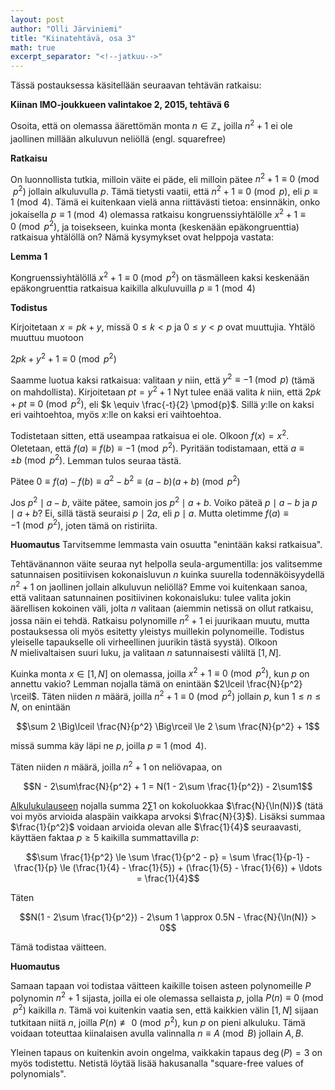 ```yaml
---
layout: post
author: "Olli Järviniemi"
title: "Kiinatehtävä, osa 3"
math: true
excerpt_separator: "<!--jatkuu-->"
---
```



Tässä postauksessa käsitellään seuraavan tehtävän ratkaisu:

**Kiinan IMO-joukkueen valintakoe 2, 2015, tehtävä 6**

Osoita, että on olemassa äärettömän monta $n \in \mathbb{Z_+}$ joilla $n^2 + 1$ ei ole jaollinen millään alkuluvun neliöllä (engl. squarefree)

<!--jatkuu-->

**Ratkaisu**

On luonnollista tutkia, milloin väite ei päde, eli milloin pätee
$n^2 + 1 \equiv 0 \pmod{p^2}$ jollain alkuluvulla $p$. Tämä tietysti vaatii, että $n^2 + 1 \equiv 0 \pmod{p}$, eli $p \equiv 1 \pmod{4}$. Tämä ei kuitenkaan vielä anna riittävästi tietoa: ensinnäkin, onko jokaisella $p \equiv 1 \pmod{4}$ olemassa ratkaisu kongruenssiyhtälölle $x^2 + 1 \equiv 0 \pmod{p^2}$, ja toisekseen, kuinka monta (keskenään epäkongruenttia) ratkaisua yhtälöllä on? Nämä kysymykset ovat helppoja vastata:

**Lemma 1**

Kongruenssiyhtälöllä $x^2 + 1 \equiv 0 \pmod{p^2}$ on täsmälleen kaksi keskenään epäkongruenttia ratkaisua kaikilla alkuluvuilla $p \equiv 1 \pmod{4}$

**Todistus**

Kirjoitetaan $x = pk + y$, missä $0 \le k < p$ ja $0 \le y < p$ ovat muuttujia. Yhtälö muuttuu muotoon

$2pk + y^2 + 1 \equiv 0 \pmod{p^2}$

Saamme luotua kaksi ratkaisua: valitaan $y$ niin, että $y^2 \equiv -1 \pmod{p}$ (tämä on mahdollista). Kirjoitetaan $pt = y^2 + 1$ Nyt tulee enää valita $k$ niin, että $2pk + pt \equiv 0 \pmod{p^2}$, eli $k \equiv \frac{-t}{2} \pmod{p}$. Sillä $y$:lle on kaksi eri vaihtoehtoa, myös $x$:lle on kaksi eri vaihtoehtoa.

Todistetaan sitten, että useampaa ratkaisua ei ole. Olkoon $f(x) = x^2$. Oletetaan, että $f(a) \equiv f(b) \equiv -1 \pmod{p^2}$. Pyritään todistamaan, että $a \equiv \pm b \pmod{p^2}$. Lemman tulos seuraa tästä.

Pätee $0 \equiv f(a) - f(b) \equiv a^2 - b^2 \equiv (a-b)(a+b) \pmod{p^2}$

Jos $p^2 \mid a - b$, väite pätee, samoin jos $p^2 \mid a + b$. Voiko päteä $p \mid a - b$ ja $p \mid a + b$? Ei, sillä tästä seuraisi $p \mid 2a$, eli $p \mid a$. Mutta oletimme $f(a) \equiv -1 \pmod{p^2}$, joten tämä on ristiriita.

**Huomautus**
Tarvitsemme lemmasta vain osuutta "enintään kaksi ratkaisua".




Tehtävänannon väite seuraa nyt helpolla seula-argumentilla: jos valitsemme satunnaisen positiivisen kokonaisluvun $n$ kuinka suurella todennäköisyydellä $n^2 + 1$ on jaollinen jollain alkuluvun neliöllä? Emme voi kuitenkaan sanoa, että valitaan satunnainen positiivinen kokonaisluku: tulee valita jokin äärellisen kokoinen väli, jolta $n$ valitaan (aiemmin netissä on ollut ratkaisu, jossa näin ei tehdä. Ratkaisu polynomille $n^2 + 1$ ei juurikaan muutu, mutta postauksessa oli myös esitetty yleistys muillekin polynomeille. Todistus yleiselle tapaukselle oli virheellinen juurikin tästä syystä). Olkoon $N$ mielivaltaisen suuri luku, ja valitaan $n$ satunnaisesti väliltä $[1, N]$.

Kuinka monta $x \in [1, N]$ on olemassa, joilla $x^2 + 1 \equiv 0 \pmod{p^2}$, kun $p$ on annettu vakio? Lemman nojalla tämä on enintään $2\lceil \frac{N}{p^2} \rceil$. Täten niiden $n$ määrä, joilla $n^2 + 1 \equiv 0 \pmod{p^2}$ jollain $p$, kun $1 \le n \le N$, on enintään

$$\sum 2 \Big\lceil \frac{N}{p^2} \Big\rceil \le 2 \sum \frac{N}{p^2} + 1$$

missä summa käy läpi ne $p$, joilla $p \equiv 1 \pmod{4}$.

Täten niiden $n$ määrä, joilla $n^2 + 1$ on neliövapaa, on

$$N - 2\sum\frac{N}{p^2} + 1 = N(1 - 2\sum \frac{1}{p^2}) - 2\sum1$$

[Alkulukulauseen](https://en.wikipedia.org/wiki/Prime_number_theorem) nojalla summa $2 \sum 1$ on kokoluokkaa $\frac{N}{\ln(N)}$ (tätä voi myös arvioida alaspäin vaikkapa arvoksi $\frac{N}{3}$). Lisäksi summaa $\frac{1}{p^2}$ voidaan arvioida olevan alle $\frac{1}{4}$ seuraavasti, käyttäen faktaa $p \ge 5$ kaikilla summattavilla $p$:

$$\sum \frac{1}{p^2} \le \sum \frac{1}{p^2 - p} = \sum \frac{1}{p-1} - \frac{1}{p} \le (\frac{1}{4} - \frac{1}{5}) + (\frac{1}{5} - \frac{1}{6}) + \ldots = \frac{1}{4}$$

Täten

$$N(1 - 2\sum \frac{1}{p^2}) - 2\sum 1 \approx 0.5N - \frac{N}{\ln(N)} > 0$$

Tämä todistaa väitteen.

**Huomautus**

Samaan tapaan voi todistaa väitteen kaikille toisen asteen polynomeille $P$ polynomin $n^2 + 1$ sijasta, joilla ei ole olemassa sellaista $p$, jolla $P(n) \equiv 0 \pmod{p^2}$ kaikilla $n$. Tämä voi kuitenkin vaatia sen, että kaikkien välin $[1, N]$ sijaan tutkitaan niitä $n$, joilla $P(n) \not\equiv 0 \pmod{p^2}$, kun $p$ on pieni alkuluku. Tämä voidaan toteuttaa kiinalaisen avulla valinnalla $n \equiv A \pmod{B}$ jollain $A, B$.

Yleinen tapaus on kuitenkin avoin ongelma, vaikkakin tapaus $\deg(P) = 3$ on myös todistettu. Netistä löytää lisää hakusanalla "square-free values of polynomials".

